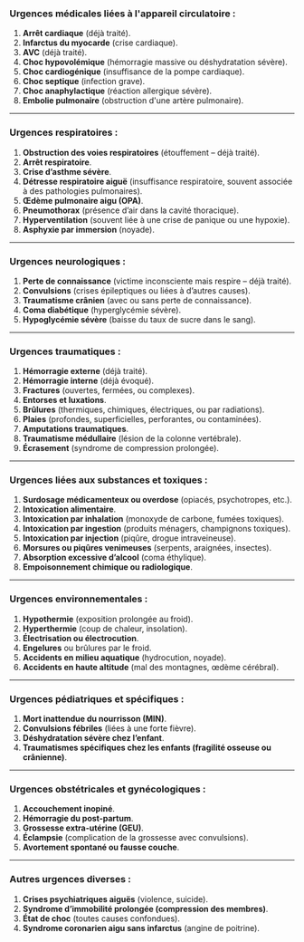 ### **Urgences médicales liées à l'appareil circulatoire :**

1. **Arrêt cardiaque** (déjà traité).
2. **Infarctus du myocarde** (crise cardiaque).
3. **AVC** (déjà traité).
4. **Choc hypovolémique** (hémorragie massive ou déshydratation sévère).
5. **Choc cardiogénique** (insuffisance de la pompe cardiaque).
6. **Choc septique** (infection grave).
7. **Choc anaphylactique** (réaction allergique sévère).
8. **Embolie pulmonaire** (obstruction d'une artère pulmonaire).

---

### **Urgences respiratoires :**

1. **Obstruction des voies respiratoires** (étouffement – déjà traité).
2. **Arrêt respiratoire**.
3. **Crise d’asthme sévère**.
4. **Détresse respiratoire aiguë** (insuffisance respiratoire, souvent associée à des pathologies pulmonaires).
5. **Œdème pulmonaire aigu (OPA)**.
6. **Pneumothorax** (présence d’air dans la cavité thoracique).
7. **Hyperventilation** (souvent liée à une crise de panique ou une hypoxie).
8. **Asphyxie par immersion** (noyade).

---

### **Urgences neurologiques :**

1. **Perte de connaissance** (victime inconsciente mais respire – déjà traité).
2. **Convulsions** (crises épileptiques ou liées à d’autres causes).
3. **Traumatisme crânien** (avec ou sans perte de connaissance).
4. **Coma diabétique** (hyperglycémie sévère).
5. **Hypoglycémie sévère** (baisse du taux de sucre dans le sang).

---

### **Urgences traumatiques :**

1. **Hémorragie externe** (déjà traité).
2. **Hémorragie interne** (déjà évoqué).
3. **Fractures** (ouvertes, fermées, ou complexes).
4. **Entorses et luxations**.
5. **Brûlures** (thermiques, chimiques, électriques, ou par radiations).
6. **Plaies** (profondes, superficielles, perforantes, ou contaminées).
7. **Amputations traumatiques**.
8. **Traumatisme médullaire** (lésion de la colonne vertébrale).
9. **Écrasement** (syndrome de compression prolongée).

---

### **Urgences liées aux substances et toxiques :**

1. **Surdosage médicamenteux ou overdose** (opiacés, psychotropes, etc.).
2. **Intoxication alimentaire**.
3. **Intoxication par inhalation** (monoxyde de carbone, fumées toxiques).
4. **Intoxication par ingestion** (produits ménagers, champignons toxiques).
5. **Intoxication par injection** (piqûre, drogue intraveineuse).
6. **Morsures ou piqûres venimeuses** (serpents, araignées, insectes).
7. **Absorption excessive d’alcool** (coma éthylique).
8. **Empoisonnement chimique ou radiologique**.

---

### **Urgences environnementales :**

1. **Hypothermie** (exposition prolongée au froid).
2. **Hyperthermie** (coup de chaleur, insolation).
3. **Électrisation ou électrocution**.
4. **Engelures** ou brûlures par le froid.
5. **Accidents en milieu aquatique** (hydrocution, noyade).
6. **Accidents en haute altitude** (mal des montagnes, œdème cérébral).

---

### **Urgences pédiatriques et spécifiques :**

1. **Mort inattendue du nourrisson (MIN)**.
2. **Convulsions fébriles** (liées à une forte fièvre).
3. **Déshydratation sévère chez l’enfant**.
4. **Traumatismes spécifiques chez les enfants (fragilité osseuse ou crânienne)**.

---

### **Urgences obstétricales et gynécologiques :**

1. **Accouchement inopiné**.
2. **Hémorragie du post-partum**.
3. **Grossesse extra-utérine (GEU)**.
4. **Éclampsie** (complication de la grossesse avec convulsions).
5. **Avortement spontané ou fausse couche**.

---

### **Autres urgences diverses :**

1. **Crises psychiatriques aiguës** (violence, suicide).
2. **Syndrome d’immobilité prolongée (compression des membres)**.
3. **État de choc** (toutes causes confondues).
4. **Syndrome coronarien aigu sans infarctus** (angine de poitrine).